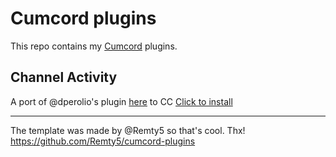 # Cumcord plugins

This repo contains my [Cumcord](https://github.com/Cumcord/Cumcord/) plugins.

## Channel Activity
A port of @dperolio's plugin [here](https://github.com/vizality-community/channel-members-activity-icons) to CC
<a target="_blank" href="https://send.cumcord.com/#https://yellowsink.github.io/cc-plugins/channel-activity">Click to install</a>

---

The template was made by @Remty5 so that's cool. Thx! https://github.com/Remty5/cumcord-plugins
